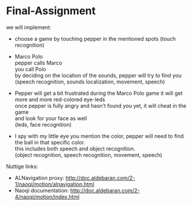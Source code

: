 # Final-Assignment

we will implement:

- choose a game by touching pepper in the mentioned spots
    (touch recognition)

- Marco Polo  
    pepper calls Marco  
    you call Polo  
    by deciding on the location of the sounds, pepper will try to find you  
    (speech recognition, sounds localization, movement, speech)  

- Pepper will get a bit frustrated during the Marco Polo game
    it will get more and more red-colored eye-leds  
    once pepper is fully angry and hasn't found you yet, it will cheat in the game  
    and look for your face as well  
    (leds, face recognition)  

- I spy with my little eye
    you mention the color, pepper will need to find the ball in that specific color.  
    this includes both speech and object recognition.  
    (object recognition, speech recognition, movement, speech)  
 

Nuttige links:
- ALNavigation proxy: http://doc.aldebaran.com/2-1/naoqi/motion/alnavigation.html  
- Naoqi documentation: http://doc.aldebaran.com/2-4/naoqi/motion/index.html  
